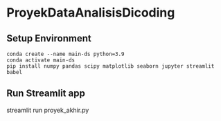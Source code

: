# ProyekDataAnalisisDicoding
## Setup Environment
```
conda create --name main-ds python=3.9
conda activate main-ds
pip install numpy pandas scipy matplotlib seaborn jupyter streamlit babel
```

## Run Streamlit app

streamlit run proyek_akhir.py
